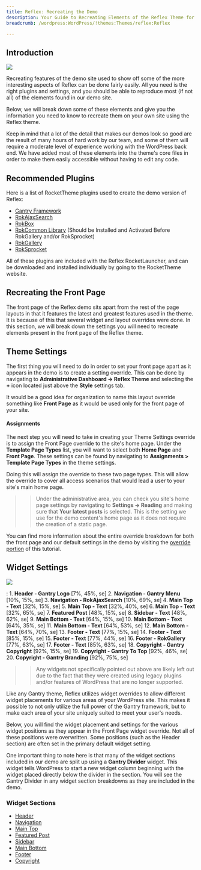 ```yaml
---
title: Reflex: Recreating the Demo
description: Your Guide to Recreating Elements of the Reflex Theme for WordPress
breadcrumb: /wordpress:WordPress/!themes:Themes/reflex:Reflex

---
```


Introduction
-----

![][reflex2]

Recreating features of the demo site used to show off some of the more interesting aspects of Reflex can be done fairly easily. All you need is the right plugins and settings, and you should be able to reproduce most (if not all) of the elements found in our demo site. 

Below, we will break down some of these elements and give you the information you need to know to recreate them on your own site using the Reflex theme.

Keep in mind that a lot of the detail that makes our demos look so good are the result of many hours of hard work by our team, and some of them will require a moderate level of experience working with the WordPress back end. We have added most of these elements into the theme's core files in order to make them easily accessible without having to edit any code.

Recommended Plugins
-----

Here is a list of RocketTheme plugins used to create the demo version of Reflex:

* [Gantry Framework][gantry]
* [RokAjaxSearch][rokajaxsearch]
* [RokBox][rokbox]
* [RokCommon Library](http://www.rockettheme.com/wordpress/plugins/rokutilities) (Should be Installed and Activated Before RokGallery and/or RokSprocket)
* [RokGallery][rokgallery]
* [RokSprocket][roksprocket]

All of these plugins are included with the Reflex RocketLauncher, and can be downloaded and installed individually by going to the RocketTheme website.

Recreating the Front Page
-----

The front page of the Reflex demo sits apart from the rest of the page layouts in that it features the latest and greatest features used in the theme. It is because of this that several widget and layout overrides were done. In this section, we will break down the settings you will need to recreate elements present in the front page of the Reflex theme.

Theme Settings
-----

The first thing you will need to do in order to set your front page apart as it appears in the demo is to create a setting override. This can be done by navigating to **Administrative Dashboard -> Reflex Theme** and selecting the **+** icon located just above the **Style** settings tab. 

It would be a good idea for organization to name this layout override something like **Front Page** as it would be used only for the front page of your site.

#### Assignments

The next step you will need to take in creating your Theme Settings override is to assign the Front Page override to the site's home page. Under the **Template Page Types** list, you will want to select both **Home Page** and **Front Page**. These settings can be found by navigating to **Assignments > Template Page Types** in the theme settings.

Doing this will assign the override to these two page types. This will allow the override to cover all access scenarios that would lead a user to your site's main home page.

>> Under the administrative area, you can check you site's home page settings by navigating to **Settings -> Reading** and making sure that **Your latest posts** is selected. This is the setting we use for the demo content's home page as it does not require the creation of a static page.

You can find more information about the entire override breakdown for both the front page and our default settings in the demo by visiting the [override portion][demooverride] of this tutorial.

Widget Settings
-----

![][Reflex]

:   1. **Header - Gantry Logo** [7%, 45%, se]
    2. **Navigation - Gantry Menu** [10%, 15%, se]
    3. **Navigation - RokAjaxSearch** [10%, 69%, se]
    4. **Main Top - Text** [32%, 15%, se]
    5. **Main Top - Text** [32%, 40%, se]
    6. **Main Top - Text** [32%, 65%, se]
    7. **Featured Post** [48%, 15%, se]
    8. **Sidebar - Text** [48%, 62%, se]
    9. **Main Bottom - Text** [64%, 15%, se]
    10. **Main Bottom - Text** [64%, 35%, se]
    11. **Main Bottom - Text** [64%, 53%, se]
    12. **Main Bottom - Text** [64%, 70%, se]
    13. **Footer - Text** [77%, 15%, se]
    14. **Footer - Text** [85%, 15%, se]
    15. **Footer - Text** [77%, 44%, se]
    16. **Footer - RokGallery** [77%, 63%, se]
    17. **Footer - Text** [85%, 63%, se]
    18. **Copyright - Gantry Copyright** [92%, 15%, se]
    19. **Copyright - Gantry To Top** [92%, 46%, se]
    20. **Copyright - Gantry Branding** [92%, 75%, se]

>> Any widgets not specifically pointed out above are likely left out due to the fact that they were created using legacy plugins and/or features of WordPress that are no longer supported.

Like any Gantry theme, Reflex utilizes widget overrides to allow different widget placements for various areas of your WordPress site. This makes it possible to not only utilize the full power of the Gantry framework, but to make each area of your site uniquely suited to meet your user's needs.

Below, you will find the widget placement and settings for the various widget positions as they appear in the Front Page widget override. Not all of these positions were overwritten. Some positions (such as the Header section) are often set in the primary default widget setting.

One important thing to note here is that many of the widget sections included in our demo are split up using a **Gantry Divider** widget. This widget tells WordPress to start a new widget column beginning with the widget placed directly below the divider in the section. You will see the Gantry Divider in any widget section breakdowns as they are included in the demo.

### Widget Sections

* [Header][header]
* [Navigation][navigation]
* [Main Top][maintop]
* [Featured Post][post]
* [Sidebar][sidebar]
* [Main Bottom][mainbottom]
* [Footer][footer]
* [Copyright][copyright]

[gantry]: http://gantry-framework.org/download
[rokajaxsearch]: http://www.rockettheme.com/wordpress/plugins/rokajaxsearch
[rokbox]: http://www.rockettheme.com/wordpress/plugins/rokbox
[roksprocket]: http://www.rockettheme.com/wordpress/plugins/roksprocket
[Reflex]: assets/reflex2.jpeg
[reflex2]: assets/reflex.jpeg
[roksprocket]: http://www.rockettheme.com/wordpress/plugins/roksprocket
[rokgallery]: http://www.rockettheme.com/wordpress/plugins/rokgallery
[faq]: faq.md
[override]: http://gantry-framework.org/documentation/wordpress/configure/
[navigation]: demo_navigation.md
[header]: assets/demo_header.md
[navigation]: assets/demo_navigation.md
[maintop]: assets/demo_maintop.md
[post]: assets/demo_post.md
[sidebar]: assets/demo_sidebar.md
[mainbottom]: assets/demo_mainbottom.md
[footer]: assets/demo_footer.md
[copyright]: assets/demo_copyright.md
[demooverride]: demo_override.md